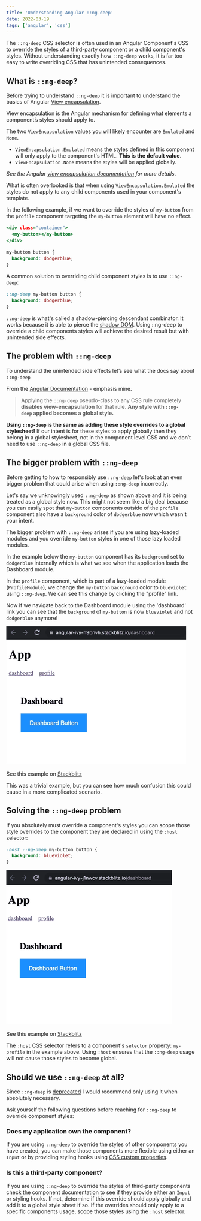 ```yaml
---
title: 'Understanding Angular ::ng-deep'
date: 2022-03-19
tags: ['angular', 'css']
---
```


The `::ng-deep` CSS selector is often used in an Angular Component's CSS to override the styles of a third-party component or a child component's styles. Without understanding exactly how `::ng-deep` works, it is far too easy to write overriding CSS that has unintended consequences.

## What is `::ng-deep`?

Before trying to understand `::ng-deep` it is important to understand the basics of Angular [View encapsulation](https://angular.io/guide/view-encapsulation).

View encapsulation is the Angular mechanism for defining what elements a component’s styles should apply to.

The two `ViewEncapsulation` values you will likely encounter are `Emulated` and `None`.

- `ViewEncapsulation.Emulated` means the styles defined in this component will only apply to the component's HTML. **This is the default value**.
- `ViewEncapsulation.None` means the styles will be applied globally.

_See the Angular [view encapsulation documentation](<[https://angular.io/guide/view-encapsulation](https://angular.io/guide/view-encapsulation)>) for more details_.

What is often overlooked is that when using `ViewEncapsulation.Emulated` the styles do not apply to any child components used in your component's template.

In the following example, if we want to override the styles of `my-button` from the `profile` component targeting the `my-button` element will have no effect.

```html:title=profile.component.html
<div class="container">
  <my-button></my-button>
</div>
```

```css:title=profile.component.css
my-button button {
  background: dodgerblue;
}
```

A common solution to overriding child component styles is to use `::ng-deep`:

```css:title=profile.component.css
::ng-deep my-button button {
  background: dodgerblue;
}
```

`::ng-deep` is what's called a shadow-piercing descendant combinator. It works because it is able to pierce the [shadow DOM](https://developer.mozilla.org/en-US/docs/Web/Web_Components/Using_shadow_DOM). Using ::ng-deep to override a child components styles will achieve the desired result but with unintended side effects.

## The problem with `::ng-deep`

To understand the unintended side effects let’s see what the docs say about `::ng-deep`

From the [Angular Documentation](https://angular.io/guide/component-styles#deprecated-deep--and-ng-deep) - emphasis mine.

> Applying the `::ng-deep` pseudo-class to any CSS rule completely **disables view-encapsulation** for that rule. **Any style with `::ng-deep` applied becomes a global style.**

**Using `::ng-deep` is the same as adding these style overrides to a global stylesheet!** If our intent is for these styles to apply globally then they belong in a global stylesheet, not in the component level CSS and we don’t need to use `::ng-deep` in a global CSS file.

## The bigger problem with `::ng-deep`

Before getting to how to responsibly use `::ng-deep` let's look at an even bigger problem that could arise when using `::ng-deep` incorrectly.

Let's say we unknowingly used `::ng-deep` as shown above and it is being treated as a global style now. This might not seem like a big deal because you can easily spot that `my-button` components outside of the `profile` component also have a `background` color of `dodgerblue` now which wasn't your intent.

The bigger problem with `::ng-deep` arises if you are using lazy-loaded modules and you override `my-button` styles in one of those lazy loaded modules.

In the example below the `my-button` component has its `background` set to `dodgerblue` internally which is what we see when the application loads the Dashboard module.

In the `profile` component, which is part of a lazy-loaded module (`ProfileModule`), we change the `my-button` `background` color to `blueviolet` using `::ng-deep`. We can see this change by clicking the "profile" link.

Now if we navigate back to the Dashboard module using the 'dashboard' link you can see that the `background` of `my-button` is now `blueviolet` and not `dodgerblue` anymore!

![Image of button color changing when using ng-deep](../../assets/ng-deep-lazy-load.gif)

See this example on [Stackblitz](https://stackblitz.com/edit/angular-ivy-h9bnvh)

This was a trivial example, but you can see how much confusion this could cause in a more complicated scenario.

## Solving the `::ng-deep` problem

If you absolutely must override a component's styles you can scope those style overrides to the component they are declared in using the `:host` selector:

```css:title=profile.component.css
:host ::ng-deep my-button button {
  background: blueviolet;
}
```

![Image of button color not changing when using scoped ng-deep](../../assets/ng-deep-scoped.gif)

See this example on [Stackblitz](https://stackblitz.com/edit/angular-ivy-j1nwcv)

The `:host` CSS selector refers to a component's `selector` property: `my-profile` in the example above. Using `:host` ensures that the `::ng-deep` usage will not cause those styles to become global.

## Should we use `::ng-deep` at all?

Since `::ng-deep` is [deprecated](https://angular.io/guide/component-styles#deprecated-deep--and-ng-deep) I would recommend only using it when absolutely necessary.

Ask yourself the following questions before reaching for `::ng-deep` to override component styles:

### Does my application own the component?

If you are using `::ng-deep` to override the styles of other components you have created, you can make those components more flexible using either an `Input` or by providing styling hooks using [CSS custom properties](https://developer.mozilla.org/en-US/docs/Web/CSS/--*).

### Is this a third-party component?

If you are using `::ng-deep` to override the styles of third-party components check the component documentation to see if they provide either an `Input` or styling hooks. If not, determine if this override should apply globally and add it to a global style sheet if so. If the overrides should only apply to a specific components usage, scope those styles using the `:host` selector.
